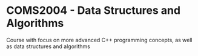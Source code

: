 # COMS2004 - Data Structures and Algorithms
Course with focus on more advanced C++ programming concepts, as well as data structures and algorithms
